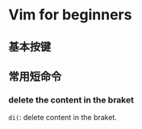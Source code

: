 # Vim for beginners 

## 基本按键

## 常用短命令

### delete the content in the braket

`di(`: delete content in the braket.
